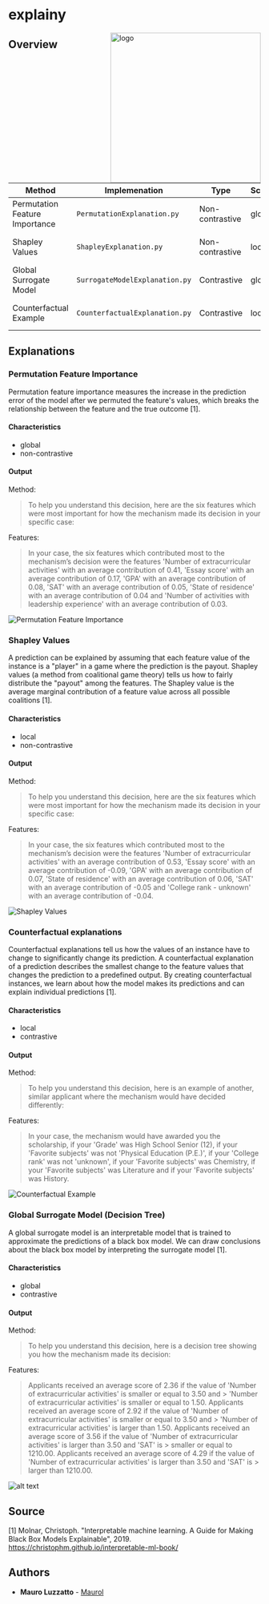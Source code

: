 # explainy

<img align="right" src="resources/logo.png" alt="logo" width="300"/>

## Overview

Method				| Implemenation 				|Type | Scope | Option|
--- 				|	--- 						| --- | --- | --- | 
Permutation Feature Importance	|`PermutationExplanation.py`	| Non-contrastive | global |   sparse and dense |
Shapley Values		|	`ShapleyExplanation.py`		| Non-contrastive | local |   sparse and dense |
Global Surrogate Model|	`SurrogateModelExplanation.py`| Contrastive | global |  sparse and dense |
Counterfactual Example|	`CounterfactualExplanation.py`| Contrastive | local |  sparse and dense |





## Explanations

### Permutation Feature Importance

Permutation feature importance measures the increase in the prediction error of the model after we permuted the feature's values, which breaks the relationship between the feature and the true outcome [1].

#### Characteristics
- global
- non-contrastive

#### Output

Method:
> To help you understand this decision, here are the six features which were most important for how the mechanism made its decision in your specific case:


Features:
> In your case, the six features which contributed most to the mechanism’s decision were the features 'Number of extracurricular activities' with an average contribution of 0.41, 
> 'Essay score' with an average contribution of 0.17, 'GPA' with an average contribution of 0.08, 'SAT' with an average contribution of 0.05, 'State of residence' with an average 
> contribution of 0.04 and 'Number of activities with leadership experience' with an average contribution of 0.03.


![Permutation Feature Importance](resources/permutation.png)

### Shapley Values
A prediction can be explained by assuming that each feature value of  the instance is a "player" in a game where the prediction is the payout.  Shapley values (a method from coalitional game theory) tells us how  to fairly distribute the "payout" among the features. The Shapley value is the average marginal contribution of a feature value across all possible coalitions [1].

#### Characteristics
- local
- non-contrastive


#### Output

Method:

> To help you understand this decision, here are the six features which were most important for how the mechanism made its decision in your specific case:

Features:

> In your case, the six features which contributed most to the mechanism’s decision were the features 'Number of extracurricular activities' with an average contribution of 0.53, 
> 'Essay score' with an average contribution of -0.09, 'GPA' with an average contribution of 0.07, 'State of residence' with an average contribution of 0.06, 'SAT' with an average 
> contribution of -0.05 and 'College rank - unknown' with an average contribution of -0.04.

![Shapley Values](resources/shapley.png)


### Counterfactual explanations
Counterfactual explanations tell us how the values of an instance have to change to significantly change its prediction. A counterfactual explanation of a prediction describes the smallest change to the feature values that changes the prediction to a predefined output. By creating counterfactual instances, we learn about how the model makes its predictions and can explain individual predictions [1].

#### Characteristics
- local
- contrastive

#### Output
Method:

> To help you understand this decision, here is an example of another, similar applicant where the mechanism would have decided differently:

Features:

> In your case, the mechanism would have awarded you the scholarship, if your 'Grade' was High School Senior (12), if your 'Favorite subjects' was not 'Physical Education (P.E.)', 
> if your 'College rank' was not 'unknown', if your 'Favorite subjects' was Chemistry, if your 'Favorite subjects' was Literature and if your 'Favorite subjects' was History.

![Counterfactual Example](resources/counterfactual.png)


### Global Surrogate Model (Decision Tree)
A global surrogate model is an interpretable model that is trained to approximate the predictions of a black box model. We can draw conclusions about the black box model by interpreting the surrogate model [1].

#### Characteristics
- global
- contrastive

#### Output

Method:

> To help you understand this decision, here is a decision tree showing you how the mechanism made its decision:

Features:

> Applicants received an average score of 2.36 if the value of 'Number of extracurricular activities' is smaller or equal to 3.50 and > 'Number of extracurricular activities' is smaller or equal to 1.50.
> Applicants received an average score of 2.92 if the value of 'Number of extracurricular activities' is smaller or equal to 3.50 and > 'Number of extracurricular activities' is larger than 1.50.
> Applicants received an average score of 3.56 if the value of 'Number of extracurricular activities' is larger than 3.50 and 'SAT' is > smaller or equal to 1210.00.
> Applicants received an average score of 4.29 if the value of 'Number of extracurricular activities' is larger than 3.50 and 'SAT' is > larger than 1210.00.

![alt text](resources/surrogate.png)


## Source

[1] Molnar, Christoph. "Interpretable machine learning. A Guide for Making Black Box Models Explainable", 2019. https://christophm.github.io/interpretable-ml-book/

## Authors
* **Mauro Luzzatto** - [Maurol](https://github.com/MauroLuzzatto)


